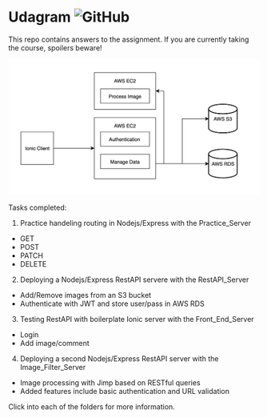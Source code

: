 # Udagram ![GitHub](https://img.shields.io/github/license/dsalazar10/App-Udagram.svg)
This repo contains answers to the assignment. If you are currently taking the course, spoilers beware!

![](Project_Overview.png)

Tasks completed:
1) Practice handeling routing in Nodejs/Express with the Practice_Server
- GET
- POST
- PATCH
- DELETE

2) Deploying a Nodejs/Express RestAPI servere with the RestAPI_Server
- Add/Remove images from an S3 bucket
- Authenticate with JWT and store user/pass in AWS RDS

3) Testing RestAPI with boilerplate Ionic server with the Front_End_Server
- Login
- Add image/comment

4) Deploying a second Nodejs/Express RestAPI server with the Image_Filter_Server
- Image processing with Jimp based on RESTful queries
- Added features include basic authentication and URL validation

Click into each of the folders for more information.
